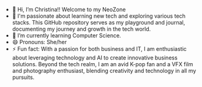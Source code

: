 - 👋 Hi, I’m Christina!! Welcome to my NeoZone
- 👀 I'm passionate about learning new tech and exploring various tech stacks. This GitHub repository serves as my playground and journal, documenting my journey and growth in the tech world.
- 🌱 I’m currently learning Computer Science.
- 😄 Pronouns: She/her
- ⚡ Fun fact: With a passion for both business and IT, I am enthusiastic about leveraging technology and AI to create innovative business solutions. Beyond the tech realm, I am an avid K-pop fan and a VFX film and photography enthusiast, blending creativity and technology in all my pursuits.

<!---
Neo-Zone/Neo-Zone is a ✨ special ✨ repository because its `README.md` (this file) appears on your GitHub profile.
You can click the Preview link to take a look at your changes.
--->
